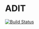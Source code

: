 # ADIT

[![Build Status](https://github.com/XingyuZhang2018/ADIT.jl/actions/workflows/CI.yml/badge.svg?branch=master)](https://github.com/XingyuZhang2018/ADIT.jl/actions/workflows/CI.yml?query=branch%3Amaster)
